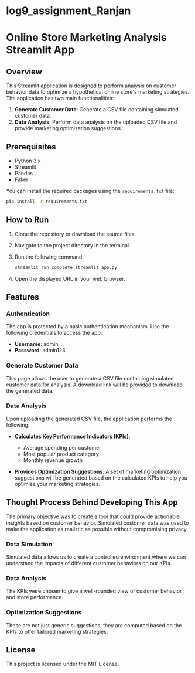 # log9_assignment_Ranjan

# Online Store Marketing Analysis Streamlit App

## Overview
This Streamlit application is designed to perform analysis on customer behavior data to optimize a hypothetical online store's marketing strategies. The application has two main functionalities:

1. **Generate Customer Data**: Generate a CSV file containing simulated customer data.
2. **Data Analysis**: Perform data analysis on the uploaded CSV file and provide marketing optimization suggestions.

## Prerequisites

- Python 3.x
- Streamlit
- Pandas
- Faker

You can install the required packages using the `requirements.txt` file:

```bash
pip install -r requirements.txt
```

## How to Run

1. Clone the repository or download the source files.
2. Navigate to the project directory in the terminal.
3. Run the following command:

    ```bash
    streamlit run complete_streamlit_app.py
    ```
4. Open the displayed URL in your web browser.

## Features

### Authentication
The app is protected by a basic authentication mechanism. Use the following credentials to access the app:

- **Username**: admin
- **Password**: admin123

### Generate Customer Data
This page allows the user to generate a CSV file containing simulated customer data for analysis. A download link will be provided to download the generated data.

### Data Analysis
Upon uploading the generated CSV file, the application performs the following:

- **Calculates Key Performance Indicators (KPIs)**:
    - Average spending per customer
    - Most popular product category
    - Monthly revenue growth

- **Provides Optimization Suggestions**:
    A set of marketing optimization suggestions will be generated based on the calculated KPIs to help you optimize your marketing strategies.

## Thought Process Behind Developing This App
The primary objective was to create a tool that could provide actionable insights based on customer behavior. Simulated customer data was used to make the application as realistic as possible without compromising privacy.

### Data Simulation
Simulated data allows us to create a controlled environment where we can understand the impacts of different customer behaviors on our KPIs.

### Data Analysis
The KPIs were chosen to give a well-rounded view of customer behavior and store performance.

### Optimization Suggestions
These are not just generic suggestions; they are computed based on the KPIs to offer tailored marketing strategies.

## License
This project is licensed under the MIT License.



